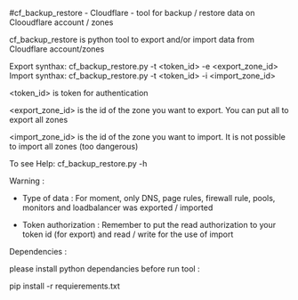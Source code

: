 #cf_backup_restore - Cloudflare - tool for backup / restore data on Clooudflare account / zones

cf_backup_restore is python tool to export and/or import data from Cloudflare account/zones 

Export synthax: cf_backup_restore.py -t <token_id> -e <export_zone_id>
Import synthax: cf_backup_restore.py -t <token_id> -i <import_zone_id>

<token_id> is token for authentication

<export_zone_id> is the id of the zone you want to export. You can put all to export all zones

<import_zone_id> is the id of the zone you want to import. It is not possible to import all zones (too dangerous)


To see Help: cf_backup_restore.py -h


Warning :

- Type of data : For moment, only DNS, page rules, firewall rule, pools, monitors and loadbalancer was exported / imported

- Token authorization : Remember to put the read authorization to your token id (for export) and read / write for the use of import




Dependencies :

please install python dependancies before run tool :

pip install -r requierements.txt 
